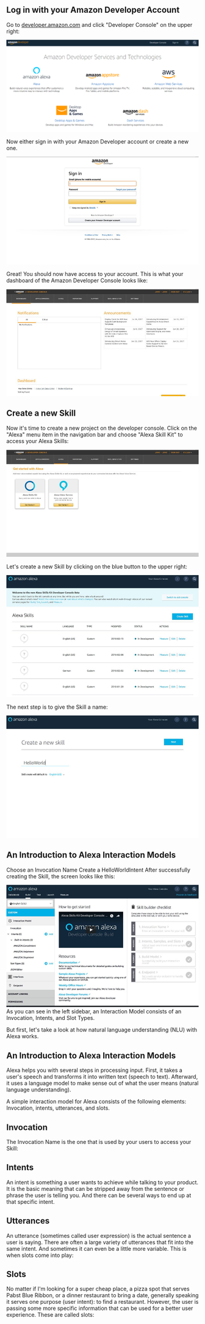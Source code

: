 ## Log in with your Amazon Developer Account

Go to [developer.amazon.com](https://developer.amazon.com/) and click "Developer Console" on the upper right:

![](https://github.com/suma-gitrep/alexa-08-02/blob/master/images/developer.png)

Now either sign in with your Amazon Developer account or create a new one.

![](https://github.com/suma-gitrep/alexa-08-02/blob/master/images/amazonsignin.jpg)

Great! You should now have access to your account. This is what your dashboard of the Amazon Developer Console looks like:

![](https://github.com/suma-gitrep/alexa-08-02/blob/master/images/console.jpg)

## Create a new Skill

Now it's time to create a new project on the developer console. Click on the "Alexa" menu item in the navigation bar and choose "Alexa Skill Kit" to access your Alexa Skills:

![](https://github.com/suma-gitrep/alexa-08-02/blob/master/images/alexaskill.jpg)

Let's create a new Skill by clicking on the blue button to the upper right:

![](https://github.com/suma-gitrep/alexa-08-02/blob/master/images/newskill.jpg)

The next step is to give the Skill a name:

![](https://github.com/suma-gitrep/alexa-08-02/blob/master/images/createnewalexaskill.jpg)

## An Introduction to Alexa Interaction Models
Choose an Invocation Name
Create a HelloWorldIntent
After successfully creating the Skill, the screen looks like this:

![](https://github.com/suma-gitrep/alexa-08-02/blob/master/images/skillbuilder.jpg)
As you can see in the left sidebar, an Interaction Model consists of an Invocation, Intents, and Slot Types.

But first, let's take a look at how natural language understanding (NLU) with Alexa works.

## An Introduction to Alexa Interaction Models
Alexa helps you with several steps in processing input. First, it takes a user's speech and transforms it into written text (speech to text). Afterward, it uses a language model to make sense out of what the user means (natural language understanding).

A simple interaction model for Alexa consists of the following elements: Invocation, intents, utterances, and slots.

## Invocation
The Invocation Name is the one that is used by your users to access your Skill:


## Intents
An intent is something a user wants to achieve while talking to your product. It is the basic meaning that can be stripped away from the sentence or phrase the user is telling you. And there can be several ways to end up at that specific intent.


## Utterances
An utterance (sometimes called user expression) is the actual sentence a user is saying. There are often a large variety of utterances that fit into the same intent. And sometimes it can even be a little more variable. This is when slots come into play:

## Slots
No matter if I'm looking for a super cheap place, a pizza spot that serves Pabst Blue Ribbon, or a dinner restaurant to bring a date, generally speaking it serves one purpose (user intent): to find a restaurant. However, the user is passing some more specific information that can be used for a better user experience. These are called slots:
